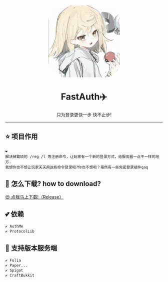 <div align="center">
    <br />
    <img src="icon.png" width="230" height="230" style="border-radius: 50px" alt="icon?">
    <h1>FastAuth✈️</h1>
    只为登录更快一步 快不止步!
    <hr/>
</div>

## ⭐ 项目作用

~~~
❤️
解决掉繁琐的 /reg /l 等注册命令，让玩家有一个新的登录方式，给服务器一点不一样的地方.
我想你也不想让玩家天天用这些命令登录吧?你也不想吧？虽然有一些免密登录插件qaq
~~~
## 🍕 怎么下载? how to download?

[😍 点我马上下载!（Release）](https://github.com/xiaocheng168/GuiLogin/releases)

## 💕 依赖 
    ✔️ AuthMe
    ✔️ ProtocolLib

##  🤩 支持版本服务端
    ✔️ Folia 
    ✔️ Paper...
    ✔️ Spigot
    ✔️ CraftBukkit